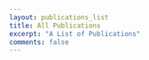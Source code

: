 ```yaml
---
layout: publications_list
title: All Publications
excerpt: "A List of Publications"
comments: false
---
```

